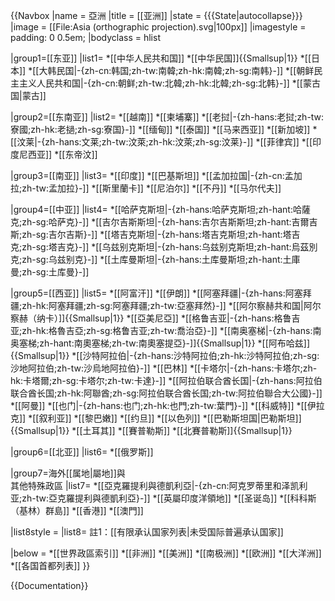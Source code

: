 {{Navbox
|name  = 亞洲
|title = [[亚洲]]
|state = {{{State|autocollapse}}}
|image = [[File:Asia (orthographic projection).svg|100px]]
|imagestyle = padding: 0 0.5em;
|bodyclass = hlist

|group1=[[东亚]]
|list1=
*[[中华人民共和国]]
*[[中华民国]]{{Smallsup|1}}
*[[日本]]
*[[大韩民国|-{zh-cn:韩国;zh-tw:南韓;zh-hk:南韓;zh-sg:南韩}-]]
*[[朝鲜民主主义人民共和国|-{zh-cn:朝鲜;zh-tw:北韓;zh-hk:北韓;zh-sg:北韩}-]]
*[[蒙古国|蒙古]]

|group2=[[东南亚]]
|list2=
*[[越南]]
*[[柬埔寨]]
*[[老挝|-{zh-hans:老挝;zh-tw:寮國;zh-hk:老撾;zh-sg:寮国}-]]
*[[缅甸]]
*[[泰国]]
*[[马来西亚]]
*[[新加坡]]
*[[汶莱|-{zh-hans:文莱;zh-tw:汶萊;zh-hk:汶萊;zh-sg:汶莱}-]]
*[[菲律宾]]
*[[印度尼西亚]]
*[[东帝汶]]

|group3=[[南亚]]
|list3=
*[[印度]]
*[[巴基斯坦]]
*[[孟加拉国|-{zh-cn:孟加拉;zh-tw:孟加拉}-]]
*[[斯里蘭卡]]
*[[尼泊尔]]
*[[不丹]]
*[[马尔代夫]]

|group4=[[中亚]]
|list4=
*[[哈萨克斯坦|-{zh-hans:哈萨克斯坦;zh-hant:哈薩克;zh-sg:哈萨克}-]]
*[[吉尔吉斯斯坦|-{zh-hans:吉尔吉斯斯坦;zh-hant:吉爾吉斯;zh-sg:吉尔吉斯}-]]
*[[塔吉克斯坦|-{zh-hans:塔吉克斯坦;zh-hant:塔吉克;zh-sg:塔吉克}-]]
*[[乌兹别克斯坦|-{zh-hans:乌兹别克斯坦;zh-hant:烏茲別克;zh-sg:乌兹别克}-]]
*[[土库曼斯坦|-{zh-hans:土库曼斯坦;zh-hant:土庫曼;zh-sg:土库曼}-]]

|group5=[[西亚]]
|list5= 
*[[阿富汗]]
*[[伊朗]]
*[[阿塞拜疆|-{zh-hans:阿塞拜疆;zh-hk:阿塞拜疆;zh-sg:阿塞拜疆;zh-tw:亞塞拜然}-]]
*[[阿尔察赫共和国|阿尔察赫（纳卡）]]{{Smallsup|1}}
*[[亞美尼亞]]
*[[格鲁吉亚|-{zh-hans:格鲁吉亚;zh-hk:格魯吉亞;zh-sg:格鲁吉亚;zh-tw:喬治亞}-]]
*[[南奥塞梯|-{zh-hans:南奥塞梯;zh-hant:南奧塞梯;zh-tw:南奧塞提亞}-]]{{Smallsup|1}}
*[[阿布哈兹]]{{Smallsup|1}}
*[[沙特阿拉伯|-{zh-hans:沙特阿拉伯;zh-hk:沙特阿拉伯;zh-sg:沙地阿拉伯;zh-tw:沙烏地阿拉伯}-]]
*[[巴林]]
*[[卡塔尔|-{zh-hans:卡塔尔;zh-hk:卡塔爾;zh-sg:卡塔尔;zh-tw:卡達}-]]
*[[阿拉伯联合酋长国|-{zh-hans:阿拉伯联合酋长国;zh-hk:阿聯酋;zh-sg:阿拉伯联合酋长国;zh-tw:阿拉伯聯合大公國}-]]
*[[阿曼]]
*[[也门|-{zh-hans:也门;zh-hk:也門;zh-tw:葉門}-]]
*[[科威特]]
*[[伊拉克]]
*[[叙利亚]]
*[[黎巴嫩]]
*[[约旦]]
*[[以色列]]
*[[巴勒斯坦国|巴勒斯坦]]{{Smallsup|1}}
*[[土耳其]]
*[[賽普勒斯]]
*[[北賽普勒斯]]{{Smallsup|1}}

|group6=[[北亚]]
|list6=
*[[俄罗斯]]

|group7=海外[[属地|屬地]]與<br>其他特殊政區
|list7=
*[[亞克羅提利與德凱利亞|-{zh-cn:阿克罗蒂里和泽凯利亚;zh-tw:亞克羅提利與德凱利亞}-]]
*[[英屬印度洋領地]]
*[[圣诞岛]]
*[[科科斯（基林）群島]]
*[[香港]]
*[[澳門]]

|list8style = 
|list8=  註1：[[有限承认国家列表|未受国际普遍承认国家]]

|below = 
*[[世界政區索引]]
*[[非洲]]
*[[美洲]]
*[[南极洲]]
*[[欧洲]]
*[[大洋洲]]
*[[各国首都列表]]
}}<noinclude>

{{Documentation}}
</noinclude>